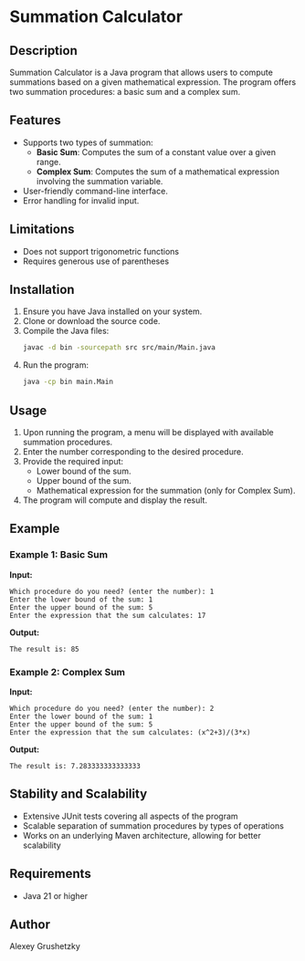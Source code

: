 # Summation Calculator

## Description
Summation Calculator is a Java program that allows users to compute summations based on a given mathematical expression. The program offers two summation procedures: a basic sum and a complex sum.

## Features
- Supports two types of summation:
    - **Basic Sum**: Computes the sum of a constant value over a given range.
    - **Complex Sum**: Computes the sum of a mathematical expression involving the summation variable.
- User-friendly command-line interface.
- Error handling for invalid input.

## Limitations
- Does not support trigonometric functions
- Requires generous use of parentheses

## Installation
1. Ensure you have Java installed on your system.
2. Clone or download the source code.
3. Compile the Java files:
   ```sh
   javac -d bin -sourcepath src src/main/Main.java
   ```
4. Run the program:
   ```sh
   java -cp bin main.Main
   ```

## Usage
1. Upon running the program, a menu will be displayed with available summation procedures.
2. Enter the number corresponding to the desired procedure.
3. Provide the required input:
    - Lower bound of the sum.
    - Upper bound of the sum.
    - Mathematical expression for the summation (only for Complex Sum).
4. The program will compute and display the result.

## Example
### Example 1: Basic Sum
**Input:**
```
Which procedure do you need? (enter the number): 1
Enter the lower bound of the sum: 1
Enter the upper bound of the sum: 5
Enter the expression that the sum calculates: 17
```
**Output:**
```
The result is: 85
```

### Example 2: Complex Sum
**Input:**
```
Which procedure do you need? (enter the number): 2
Enter the lower bound of the sum: 1
Enter the upper bound of the sum: 5
Enter the expression that the sum calculates: (x^2+3)/(3*x)
```
**Output:**
```
The result is: 7.283333333333333
```

## Stability and Scalability
- Extensive JUnit tests covering all aspects of the program
- Scalable separation of summation procedures by types of operations
- Works on an underlying Maven architecture, allowing for better scalability

## Requirements
- Java 21 or higher

## Author
Alexey Grushetzky

